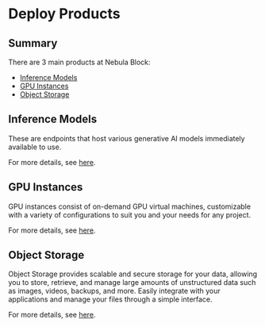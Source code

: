 # Deploy Products

## Summary

There are 3 main products at Nebula Block:
- [Inference Models](/Inference_Models/Overview.md)
- [GPU Instances](/GPU_Instances/Overview.md)
- [Object Storage](/Object_Storage/Overview.md)

## Inference Models

These are endpoints that host various generative AI models immediately available to use. 

For more details, see [here](/Inference_Models/Overview.md).

## GPU Instances

GPU instances consist of on-demand GPU virtual machines, customizable with a variety of configurations to suit you and your needs for any project.

For more details, see [here](/GPU_Instances/Overview.md).

## Object Storage

Object Storage provides scalable and secure storage for your data, allowing you to store, retrieve, and manage large amounts of unstructured data such as images, videos, backups, and more. Easily integrate with your applications and manage your files through a simple interface.

For more details, see [here](/Object_Storage/Overview.md).

